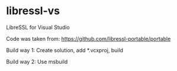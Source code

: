 # libressl-vs
LibreSSL for Visual Studio

Code was taken from:
https://github.com/libressl-portable/portable

Build way 1:
Create solution, add *.vcxproj, build

Build way 2:
Use msbuild
